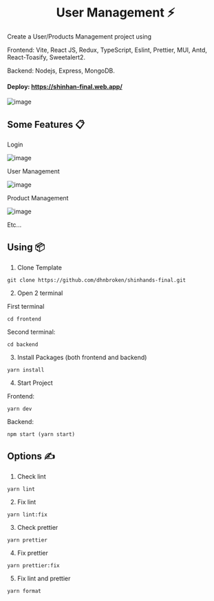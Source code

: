 <h1 align='center'>User Management ⚡</h1>

Create a User/Products Management project using 

Frontend: Vite, React JS, Redux, TypeScript, Eslint, Prettier, MUI, Antd, React-Toasify, Sweetalert2.

Backend: Nodejs, Express, MongoDB.

#### **Deploy: https://shinhan-final.web.app/**

![image](https://user-images.githubusercontent.com/70432453/170648662-2ff424b9-74e9-4754-a04d-512fe1496a3b.png)

## **Some Features 📋**

Login

![image](https://user-images.githubusercontent.com/60854411/229021456-05fa64c7-aa98-4993-8136-1eddbf392557.png)


User Management

![image](https://user-images.githubusercontent.com/60854411/229021991-adcd4f59-8986-45ee-be01-c533c177d9f6.png)


Product Management

![image](https://user-images.githubusercontent.com/60854411/229022041-37931f3c-c7f5-4e06-8348-a4f28b1ad2fc.png)


Etc...

## **Using 📦**

1. Clone Template

```
git clone https://github.com/dhnbroken/shinhands-final.git
```

2. Open 2 terminal

First terminal

```
cd frontend
```

Second terminal:

```
cd backend
```

3. Install Packages (both frontend and backend)

```
yarn install
```

4. Start Project

Frontend:

```
yarn dev
```

Backend: 

```
npm start (yarn start)
```


## **Options ✍️**

1. Check lint

```
yarn lint
```

2. Fix lint

```
yarn lint:fix
```

3. Check prettier

```
yarn prettier
```

4. Fix prettier

```
yarn prettier:fix
```

5. Fix lint and prettier

```
yarn format
```
